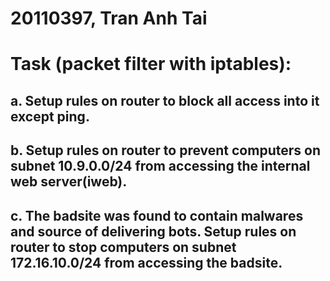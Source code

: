 # 20110397, Tran Anh Tai
# Task (packet filter with iptables):
## a. Setup rules on router to block all access into it except ping.

## b. Setup rules on router to prevent computers on subnet 10.9.0.0/24 from accessing the internal web server(iweb).

## c. The badsite was found to contain malwares and source of delivering bots. Setup rules on router to stop computers on subnet 172.16.10.0/24 from accessing the badsite.
